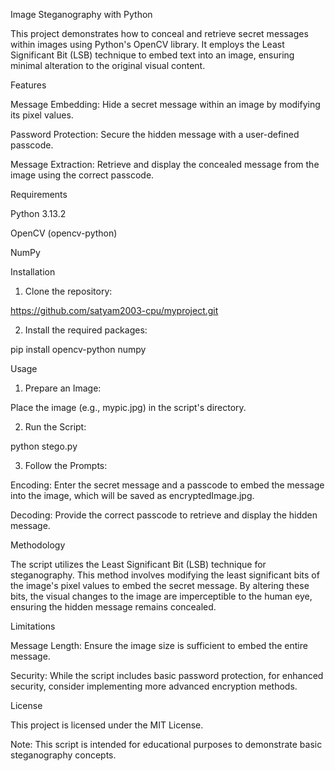 Image Steganography with Python

This project demonstrates how to conceal and retrieve secret messages within images using Python's OpenCV library. It employs the Least Significant Bit (LSB) technique to embed text into an image, ensuring minimal alteration to the original visual content.

Features

Message Embedding: Hide a secret message within an image by modifying its pixel values.

Password Protection: Secure the hidden message with a user-defined passcode.

Message Extraction: Retrieve and display the concealed message from the image using the correct passcode.


Requirements

Python 3.13.2

OpenCV (opencv-python)

NumPy


Installation

1. Clone the repository:

https://github.com/satyam2003-cpu/myproject.git


2. Install the required packages:

pip install opencv-python numpy



Usage

1. Prepare an Image:

Place the image (e.g., mypic.jpg) in the script's directory.



2. Run the Script:

python stego.py


3. Follow the Prompts:

Encoding: Enter the secret message and a passcode to embed the message into the image, which will be saved as encryptedImage.jpg.

Decoding: Provide the correct passcode to retrieve and display the hidden message.




Methodology

The script utilizes the Least Significant Bit (LSB) technique for steganography. This method involves modifying the least significant bits of the image's pixel values to embed the secret message. By altering these bits, the visual changes to the image are imperceptible to the human eye, ensuring the hidden message remains concealed.

Limitations

Message Length: Ensure the image size is sufficient to embed the entire message.

Security: While the script includes basic password protection, for enhanced security, consider implementing more advanced encryption methods.


License

This project is licensed under the MIT License.

Note: This script is intended for educational purposes to demonstrate basic steganography concepts.
